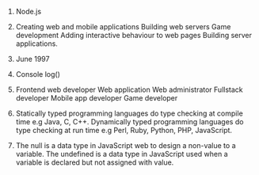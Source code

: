 1.	Node.js

2.	Creating web and mobile applications
Building web servers
Game development
Adding interactive behaviour to web pages
Building server applications.

3.	June 1997

4.	Console log()

5.	Frontend web developer
Web application
Web administrator
Fullstack developer
Mobile app developer
Game developer

6.	Statically typed programming languages do type checking at compile time e.g Java, C, C++.
Dynamically typed programming languages do type checking at run time e.g Perl, Ruby, Python, PHP, JavaScript.

7.	The null is a data type in JavaScript web to design a non-value to a variable. The undefined is a data type in JavaScript used when a variable is declared but not assigned with value.

